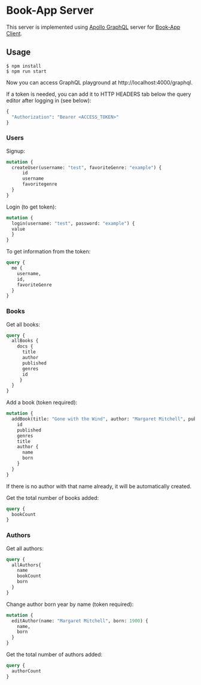 # Book-App Server

This server is implemented using [Apollo GraphQL](/https://www.apollographql.com/) server for [Book-App Client](/BookApp/bookclient).

## Usage

```
$ npm install
$ npm run start
```

Now you can access GraphQL playground at http://localhost:4000/graphql.

If a token is needed, you can add it to HTTP HEADERS tab below the query editor after logging in (see below):

```graphql
{
  "Authorization": "Bearer <ACCESS_TOKEN>"
}
```

### Users

Signup:

```graphql  
mutation { 
  createUser(username: "test", favoriteGenre: "example") {
      id
      username
      favoritegenre
  }
}
```

Login (to get token):

```graphql
mutation {
  login(username: "test", password: "example") {
  value 
  }
}
```

To get information from the token:

```graphql
query {
  me {
    username, 
    id, 
    favoriteGenre
  }
}
```

### Books

Get all books:

```graphql
query {
  allBooks { 
    docs {
      title
      author
      published
      genres
      id
     }
  }
}
```

Add a book (token required):

```graphql
mutation {
  addBook(title: "Gone with the Wind", author: "Margaret Mitchell", published: 1936, genres: "Romance") {
  	id
  	published
  	genres
  	title
  	author {
      name
      born
    }
  }
}
```
If there is no author with that name already, it will be automatically created.

Get the total number of books added:

```graphql
query {
  bookCount
}
```

### Authors

Get all authors:

```graphql
query {
  allAuthors{
    name
    bookCount
    born
  }
}
```

Change author born year by name (token required):

```graphql
mutation {
  editAuthor(name: "Margaret Mitchell", born: 1900) {
    name,
    born
  }
}
```


Get the total number of authors added:

```graphql
query {
  authorCount
}


